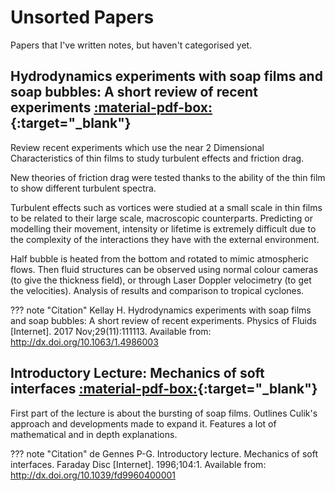 # Unsorted Papers
Papers that I've written notes, but haven't categorised yet.

## Hydrodynamics experiments with soap films and soap bubbles: A short review of recent experiments [:material-pdf-box:](https://doi.org/10.1063/1.4986003){:target="_blank"}
Review recent experiments which use the near 2 Dimensional Characteristics of thin films to study turbulent effects and friction drag.

New theories of friction drag were tested thanks to the ability of the thin film to show different turbulent spectra.

Turbulent effects such as vortices were studied at a small scale in thin films to be related to their large scale, macroscopic counterparts. Predicting or modelling their movement, intensity or lifetime is extremely difficult due to the complexity of the interactions they have with the external environment.

Half bubble is heated from the bottom and rotated to mimic atmospheric flows. Then fluid structures can be observed using normal colour cameras (to give the thickness field), or through Laser
Doppler velocimetry (to get the velocities). Analysis of results and comparison to tropical cyclones.

??? note "Citation"
    Kellay H. Hydrodynamics experiments with soap films and soap bubbles: A short review of recent experiments. Physics of Fluids [Internet]. 2017 Nov;29(11):111113. Available from: http://dx.doi.org/10.1063/1.4986003

## Introductory Lecture: Mechanics of soft interfaces  [:material-pdf-box:](https://doi.org/10.1039/fd9960400001){:target="_blank"}

First part of the lecture is about the bursting of soap films. Outlines Culik's approach and developments made to expand it. Features a lot of mathematical and in depth explanations. 

??? note "Citation"
    de Gennes P-G. Introductory lecture. Mechanics of soft interfaces. Faraday Disc [Internet]. 1996;104:1. Available from: http://dx.doi.org/10.1039/fd9960400001
